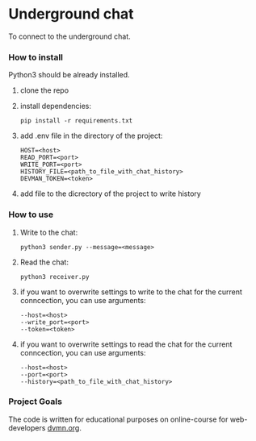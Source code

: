 # Underground chat

To connect to the underground chat.

### How to install
Python3 should be already installed.

1) clone the repo
2) install dependencies:
    ```
    pip install -r requirements.txt
    ```
   
3) add .env file in the directory of the project:
    ```
    HOST=<host>
    READ_PORT=<port>
    WRITE_PORT=<port>
    HISTORY_FILE=<path_to_file_with_chat_history>
    DEVMAN_TOKEN=<token>
    ```
4) add file to the dicrectory of the project to write history 

### How to use
1) Write to the chat: 
    ```
    python3 sender.py --message=<message>
    ```
2) Read the chat: 
    ```
    python3 receiver.py
    ```
3) if you want to overwrite settings to write to the chat for the current conncection, you can use arguments:
    ```
    --host=<host>
    --write_port=<port>
    --token=<token>
    ```

3) if you want to overwrite settings to read the chat for the current conncection, you can use arguments:
    ```
    --host=<host>
    --port=<port>
    --history=<path_to_file_with_chat_history>
    ```

### Project Goals

The code is written for educational purposes on online-course for web-developers [dvmn.org](https://dvmn.org/).